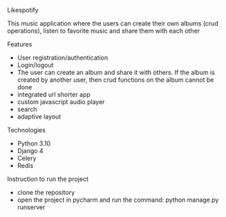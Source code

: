 Likespotify

This music application where the users can create their own albums (crud operations), listen to 
favorite music and share them with each other

Features

- User registration/authentication
- Login/logout
- The user can create an album and share it with others.
If the album is created by another user, then crud functions 
on the album cannot be done
- integrated url shorter app
- custom javascript audio player
- search
- adaptive layout

Technologies

- Python 3.10
- Django 4
- Celery
- Redis


Instruction to run the project

- clone the repository
- open the project in pycharm and run the command:
python manage.py runserver
